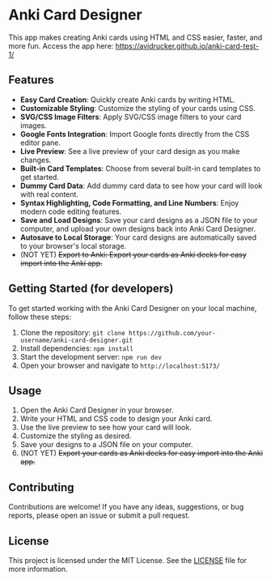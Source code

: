 # Anki Card Designer

This app makes creating Anki cards using HTML and CSS easier, faster, and more fun. Access the app here: https://avidrucker.github.io/anki-card-test-1/

## Features

- **Easy Card Creation**: Quickly create Anki cards by writing HTML.
- **Customizable Styling**: Customize the styling of your cards using CSS.
- **SVG/CSS Image Filters**: Apply SVG/CSS image filters to your card images.
- **Google Fonts Integration**: Import Google fonts directly from the CSS editor pane.
- **Live Preview**: See a live preview of your card design as you make changes.
- **Built-in Card Templates**: Choose from several built-in card templates to get started.
- **Dummy Card Data**: Add dummy card data to see how your card will look with real content.
- **Syntax Highlighting, Code Formatting, and Line Numbers**: Enjoy modern code editing features.
- **Save and Load Designs**: Save your card designs as a JSON file to your computer, and upload your own designs back into Anki Card Designer.
- **Autosave to Local Storage**: Your card designs are automatically saved to your browser's local storage.
- (NOT YET) ~~Export to Anki: Export your cards as Anki decks for easy import into the Anki app.~~

## Getting Started (for developers)

To get started working with the Anki Card Designer on your local machine, follow these steps:

1. Clone the repository: `git clone https://github.com/your-username/anki-card-designer.git`
2. Install dependencies: `npm install`
3. Start the development server: `npm run dev`
4. Open your browser and navigate to `http://localhost:5173/`

## Usage

1. Open the Anki Card Designer in your browser.
2. Write your HTML and CSS code to design your Anki card.
3. Use the live preview to see how your card will look.
4. Customize the styling as desired.
5. Save your designs to a JSON file on your computer.
6. (NOT YET) ~~Export your cards as Anki decks for easy import into the Anki app.~~

## Contributing

Contributions are welcome! If you have any ideas, suggestions, or bug reports, please open an issue or submit a pull request.

## License

This project is licensed under the MIT License. See the [LICENSE](LICENSE) file for more information.